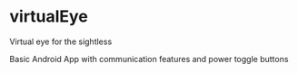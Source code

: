 # virtualEye
Virtual eye for the sightless

Basic Android App with communication features and power toggle buttons
